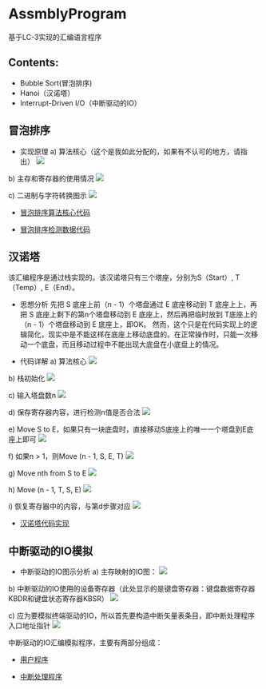 # AssmblyProgram
基于LC-3实现的汇编语言程序

## Contents:
- Bubble Sort(冒泡排序)
- Hanoi（汉诺塔）
- Interrupt-Driven I/O（中断驱动的IO）

## 冒泡排序

- 实现原理
a) 算法核心（这个是我如此分配的，如果有不认可的地方，请指出）
![](https://raw.githubusercontent.com/Zychaowill/ImgStore/master/AssmblyProgram/as1-1.png)

b) 主存和寄存器的使用情况
![](https://raw.githubusercontent.com/Zychaowill/ImgStore/master/AssmblyProgram/as1-2.png)

c) 二进制与字符转换图示
![](https://raw.githubusercontent.com/Zychaowill/ImgStore/master/AssmblyProgram/as1-3.png)

- [冒泡排序算法核心代码](https://github.com/Zychaowill/AssmblyProgram/blob/master/Assmebly%20Program/BubbleSort/bubbleSort)

- [冒泡排序检测数据代码](https://github.com/Zychaowill/AssmblyProgram/blob/master/Assmebly%20Program/BubbleSort/DATA)

## 汉诺塔

该汇编程序是通过栈实现的。该汉诺塔只有三个塔座，分别为S（Start）, T（Temp）, E（End）。

- 思想分析
先把 S 底座上前（n - 1）个塔盘通过 E 底座移动到 T 底座上上，再把 S 底座上剩下的第n个塔盘移动到 E 底座上，然后再把临时放到 T底座上的（n - 1）个塔盘移动到 E 底座上，即OK。
然而，这个只是在代码实现上的逻辑简化，现实中是不能这样在底座上移动底盘的。在正常操作时，只能一次移动一个底盘，而且移动过程中不能出现大底盘在小底盘上的情况。

- 代码详解
a) 算法核心
![](https://raw.githubusercontent.com/Zychaowill/ImgStore/master/AssmblyProgram/as2-1.png)

b) 栈初始化
![](https://raw.githubusercontent.com/Zychaowill/ImgStore/master/AssmblyProgram/as2-2.png)

c) 输入塔盘数n
![](https://raw.githubusercontent.com/Zychaowill/ImgStore/master/AssmblyProgram/as2-3.png)

d) 保存寄存器内容，进行检测n值是否合法
![](https://raw.githubusercontent.com/Zychaowill/ImgStore/master/AssmblyProgram/as2-4.png)

e) Move S to E，如果只有一块底盘时，直接移动S底座上的唯一一个塔盘到E底座上即可
![](https://raw.githubusercontent.com/Zychaowill/ImgStore/master/AssmblyProgram/as2-5.png)

f) 如果n > 1，则Move (n - 1, S, E, T)
![](https://raw.githubusercontent.com/Zychaowill/ImgStore/master/AssmblyProgram/as2-6.png)

g) Move nth from S to E
![](https://raw.githubusercontent.com/Zychaowill/ImgStore/master/AssmblyProgram/as2-7.png)

h) Move (n - 1, T, S, E)
![](https://raw.githubusercontent.com/Zychaowill/ImgStore/master/AssmblyProgram/as2-8.png)

i) 恢复寄存器中的内容，与第d步骤对应
![](https://raw.githubusercontent.com/Zychaowill/ImgStore/master/AssmblyProgram/as2-9.png)

- [汉诺塔代码实现](https://github.com/Zychaowill/AssmblyProgram/blob/master/Assmebly%20Program/Hanoi/hanoi)

## 中断驱动的IO模拟

- 中断驱动的IO图示分析
a) 主存映射的IO图：
![](https://raw.githubusercontent.com/Zychaowill/ImgStore/master/AssmblyProgram/as3-1.png)

b) 中断驱动的IO使用的设备寄存器（此处显示的是键盘寄存器：键盘数据寄存器KBDR和键盘状态寄存器KBSR）
![](https://raw.githubusercontent.com/Zychaowill/ImgStore/master/AssmblyProgram/as3-2.png)

c) 应为要模拟终端驱动的IO，所以首先要构造中断矢量表条目，即中断处理程序入口地址指针
![](https://raw.githubusercontent.com/Zychaowill/ImgStore/master/AssmblyProgram/as3-3.png)

中断驱动的IO汇编模拟程序，主要有两部分组成：

- [用户程序](https://github.com/Zychaowill/AssmblyProgram/blob/master/Assmebly%20Program/Interrupt_new/INT)

- [中断处理程序](https://github.com/Zychaowill/AssmblyProgram/blob/master/Assmebly%20Program/Interrupt_new/INTP)

